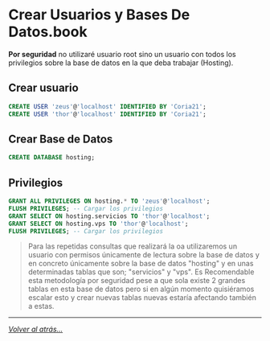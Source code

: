 # Crear Usuarios y Bases De Datos.book
**Por seguridad** no utilizaré usuario root sino un usuario con todos los privilegios sobre la base de datos en la que deba trabajar (Hosting).

## Crear usuario

```SQL
CREATE USER 'zeus'@'localhost' IDENTIFIED BY 'Coria21';
CREATE USER 'thor'@'localhost' IDENTIFIED BY 'Coria21';
```

## Crear Base de Datos

```sql
CREATE DATABASE hosting;
```

## Privilegios

```SQL
GRANT ALL PRIVILEGES ON hosting.* TO 'zeus'@'localhost';
FLUSH PRIVILEGES; -- Cargar los privilegios
GRANT SELECT ON hosting.servicios TO 'thor'@'localhost';
GRANT SELECT ON hosting.vps TO 'thor'@'localhost';
FLUSH PRIVILEGES; -- Cargar los privilegios
```

> Para las repetidas consultas que realizará la oa utilizaremos un usuario con permisos únicamente de lectura sobre la base de datos y en concreto únicamente sobre la base de datos "hosting" y en unas determinadas tablas que son; "servicios" y "vps". Es Recomendable esta metodología por seguridad pese a que sola existe 2 grandes tablas en esta base de datos pero si en algún momento quisiéramos escalar esto y crear nuevas tablas nuevas estaría afectando también a estas.

________________________________________
*[Volver al atrás...](./README.md)*